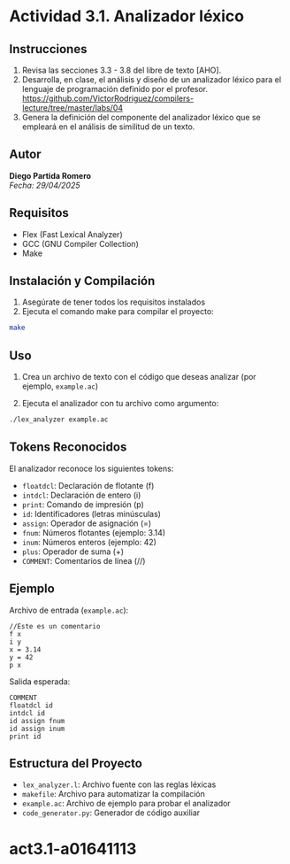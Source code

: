 # Actividad 3.1. Analizador léxico

## Instrucciones

1. Revisa las secciones 3.3 - 3.8 del libre de texto [AHO].
2. Desarrolla, en clase, el análisis y diseño de un analizador léxico para el lenguaje de programación definido por el profesor.
   https://github.com/VictorRodriguez/compilers-lecture/tree/master/labs/04
3. Genera la definición del componente del analizador léxico que se empleará en el análisis de similitud de un texto.

## Autor

**Diego Partida Romero**  
_Fecha: 29/04/2025_

## Requisitos

- Flex (Fast Lexical Analyzer)
- GCC (GNU Compiler Collection)
- Make

## Instalación y Compilación

1. Asegúrate de tener todos los requisitos instalados
2. Ejecuta el comando make para compilar el proyecto:

```bash
make
```

## Uso

1. Crea un archivo de texto con el código que deseas analizar (por ejemplo, `example.ac`)

2. Ejecuta el analizador con tu archivo como argumento:

```bash
./lex_analyzer example.ac
```

## Tokens Reconocidos

El analizador reconoce los siguientes tokens:

- `floatdcl`: Declaración de flotante (f)
- `intdcl`: Declaración de entero (i)
- `print`: Comando de impresión (p)
- `id`: Identificadores (letras minúsculas)
- `assign`: Operador de asignación (=)
- `fnum`: Números flotantes (ejemplo: 3.14)
- `inum`: Números enteros (ejemplo: 42)
- `plus`: Operador de suma (+)
- `COMMENT`: Comentarios de línea (//)

## Ejemplo

Archivo de entrada (`example.ac`):

```
//Este es un comentario
f x
i y
x = 3.14
y = 42
p x
```

Salida esperada:

```
COMMENT
floatdcl id
intdcl id
id assign fnum
id assign inum
print id
```

## Estructura del Proyecto

- `lex_analyzer.l`: Archivo fuente con las reglas léxicas
- `makefile`: Archivo para automatizar la compilación
- `example.ac`: Archivo de ejemplo para probar el analizador
- `code_generator.py`: Generador de código auxiliar
# act3.1-a01641113
